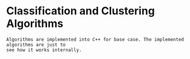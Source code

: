 # Classification and Clustering Algorithms
```
Algorithms are implemented into C++ for base case. The implemented algorithms are just to 
see how it works internally.
```
